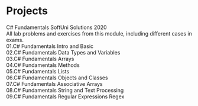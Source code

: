 # Projects
C# Fundamentals SoftUni Solutions 2020 <br>
All lab problems and exercises from this module, including different cases in exams. <br>
01.C# Fundamentals Intro and Basic <br>
02.C# Fundamentals Data Types and Variables <br>
03.C# Fundamentals Arrays <br>
04.C# Fundamentals Methods <br>
05.C# Fundamentals Lists <br>
06.C# Fundamentals Objects and Classes <br>
07.C# Fundamentals Associative Arrays <br>
08.C# Fundamentals String and Text Processing <br>
09.C# Fundamentals Regular Expressions Regex
